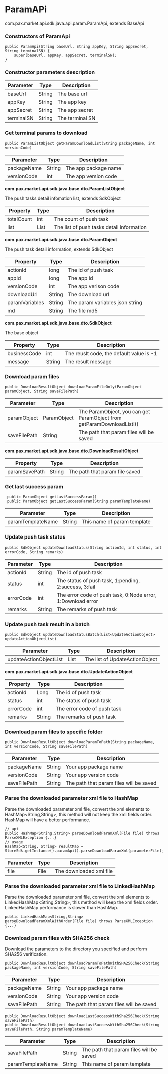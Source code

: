 # ParamAPi

com.pax.market.api.sdk.java.api.param.ParamApi, extends BaseApi

### Constructors of ParamApi

```
public ParamApi(String baseUrl, String appKey, String appSecret, String terminalSN) {
    super(baseUrl, appKey, appSecret, terminalSN);
}
```
### Constructor parameters description

| Parameter  | Type   | Description     |
| ---------- | ------ | --------------- |
| baseUrl    | String | The base url    |
| appKey     | String | The app key     |
| appSecret  | String | The app secret  |
| terminalSN | String | The terminal SN |


### Get terminal params to download

```
public ParamListObject getParamDownloadList(String packageName, int versionCode)
```

| Parameter   | Type   | Description          |
| ----------- | ------ | -------------------- |
| packageName | String | The app package name |
| versionCode | int    | The app version code |

**com.pax.market.api.sdk.java.base.dto.ParamListObject**

The push tasks detail infomation list, extends SdkObject

| Property   | Type              | Description                               |
| ---------- | ----------------- | ----------------------------------------- |
| totalCount | int               | The count of push task                    |
| list       | List<ParamObject> | The list of push tasks detail information |

**com.pax.market.api.sdk.java.base.dto.ParamObject**

The push task detail information, extends SdkObject

| Property       | Type   | Description                     |
| -------------- | ------ | ------------------------------- |
| actionId       | long   | The id of push task             |
| appId          | long   | The app id                      |
| versionCode    | int    | The app verison code            |
| downloadUrl    | String | The download url                |
| paramVariables | String | The param variables json string |
| md             | String | The file md5                    |

**com.pax.market.api.sdk.java.base.dto.SdkObject**

The base object

| Property     | Type   | Description                              |
| ------------ | ------ | ---------------------------------------- |
| businessCode | int    | The reuslt code, the default value is -1 |
| message      | String | The result message                       |

### Download param files

```
public DownloadResultObject downloadParamFileOnly(ParamObject paramObject, String saveFilePath)
```

| Parameter    | Type        | Description                                                  |
| ------------ | ----------- | ------------------------------------------------------------ |
| paramObject  | ParamObject | The ParamObject, you can get ParamObject from getParamDownloadListI() |
| saveFilePath | String      | The path that param files will be saved                      |

**com.pax.market.api.sdk.java.base.dto.DownloadResultObject**

| Property      | Type   | Description                    |
| ------------- | ------ | ------------------------------ |
| paramSavePath | String | The path that param file saved |

### Get last success param

```
 public ParamObject getLastSuccessParam()
 public ParamObject getLastSuccessParam(String paramTemplateName)
```

| Parameter    | Type        | Description                                                  |
| ------------ | ----------- | ------------------------------------------------------------ |
| paramTemplateName | String | This name of param template |

### Update push task status

```
public SdkObject updateDownloadStatus(String actionId, int status, int errorCode, String remarks)
```

| Parameter | Type   | Description                                                 |
| --------- | ------ | ----------------------------------------------------------- |
| actionId  | String | The id of push task                                         |
| status    | int    | The status of push task, 1:pending, 2:success, 3:fail       |
| errorCode | int    | The error code of push task, 0:Node error, 1:Download error |
| remarks   | String | The remarks of push task                                    |

### Update push task result in a batch

```
public SdkObject updateDownloadStatusBatch(List<UpdateActionObject> updateActionObjectList)
```

| Parameter              | Type                     | Description                    |
| ---------------------- | ------------------------ | ------------------------------ |
| updateActionObjectList | List<UpdateActionObject> | The list of UpdateActionObject |

**com.pax.market.api.sdk.java.base.dto.UpdateActionObject**

| Property  | Type   | Description                 |
| --------- | ------ | --------------------------- |
| actionId  | Long   | The id of push task         |
| status    | int    | The status of push task     |
| errorCode | int    | The error code of push task |
| remarks   | String | The remarks of push task    |

### Download param files to specific folder

```
public DownloadResultObject downloadParamToPath(String packageName, int versionCode, String saveFilePath)
```

| Parameter    | Type   | Description                             |
| ------------ | ------ | --------------------------------------- |
| packageName  | String | Your app package name                        |
| versionCode  | String | Your app version code                        |
| savaFilePath | String | The path that param files will be saved |

### Parse the downloaded parameter xml file to HashMap

Parse the downloaded parameter xml file, convert the xml elements to HashMap<String,String>, this method will not keep the xml fields order. HashMap will have a better performance.

```
// api
public HashMap<String,String> parseDownloadParamXml(File file) throws ParseXMLException {...}
// usage
HashMap<String, String> resultMap = StoreSdk.getInstance().paramApi().parseDownloadParamXml(parameterFile);
```

| Parameter | Type | Description             |
| --------- | ---- | ----------------------- |
| file      | File | The downloaded xml file |

### Parse the downloaded parameter xml file to LinkedHashMap

Parse the downloaded parameter xml file, convert the xml elements to LinkedHashMap<String,String>, this method will keep the xml fields order. LinkedHashMap performance is slower than HashMap.

```
public LinkedHashMap<String,String> parseDownloadParamXmlWithOrder(File file) throws ParseXMLException {...}
```

### Download param files with SHA256 check

Download the parameters to the directory you specified and perform SHA256 verification.

```
public DownloadResultObject downloadParamToPathWithSHA256Check(String packageName, int versionCode, String saveFilePath)
```

| Parameter    | Type   | Description                             |
| ------------ | ------ | --------------------------------------- |
| packageName  | String | Your app package name                        |
| versionCode  | String | Your app version code                        |
| savaFilePath | String | The path that param files will be saved |


```
public DownloadResultObject downloadLastSuccessWithSha256Check(String saveFilePath)
public DownloadResultObject downloadLastSuccessWithSha256Check(String saveFilePath, String paramTemplateName)
```

| Parameter    | Type        | Description                                                  |
| ------------ | ----------- | ------------------------------------------------------------ |
| savaFilePath | String | The path that param files will be saved |
| paramTemplateName | String | This name of param template |